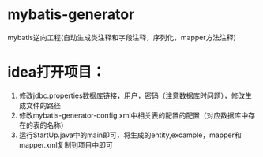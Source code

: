 # mybatis-generator
mybatis逆向工程(自动生成类注释和字段注释，序列化，mapper方法注释)


# idea打开项目：
1. 修改jdbc.properties数据库链接，用户，密码（注意数据库时问题），修改生成文件的路径
2. 修改mybatis-generator-config.xml中相关表的配置的配置（对应数据库中存在的表的名称）
3. 运行StartUp.java中的main即可，将生成的entity,excample，mapper和mapper.xml复制到项目中即可
